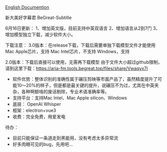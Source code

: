 [English Documention](./README_en.md)

新大美好字幕君 BeGreat-Subtitle

6月16日更新：
1、增加英文版，目前支持中英双语言
2、增加语言从2到7门
3、增加模型独立下载，减少软件大小。

下载注意：
3.0版本：在release下载，下载后需要单独下载模型文件才能使用
  Mac Apple芯片，支持
  Mac Intel芯片，不支持
  Windows，支持

2.0版本：下载后直接可以使用，无需再下载模型
  由于文件大小超过github限制，请到这里下载：https://aria-fm.tools.begreat.top/files/share/Vwaqyx7l

- 软件优势：整体识别的准确性属于碾压剪映等市面产品了，虽然精度提升了可能10～20%的样子，但是都是最关键的提升，说碾压不为过，尤其在中英夹杂，各种啊额啥的废话剔除，专业术语准确率等。
- 支持平台：支持Mac Intel、Mac Apple silicon、Windows
- 底层： OpenAI  Whisper
- 框架：electron+vue3
- 收费：完全免费，用爱发电

待办：
- 目前只能保证一条道走到黑能用，没有考虑太多异常流
- 好多肉眼可见的bug，先用吧...


